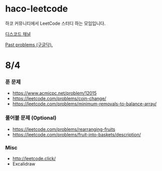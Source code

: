 # haco-leetcode

하코 커뮤니티에서 LeetCode 스터디 하는 모임입니다.

[디스코드 채널](https://discord.com/channels/1043217271901925386/1343162153623879730)

[Past problems (구글닥).](https://docs.google.com/spreadsheets/d/1xBbdRK63r4j0TBRjWU9qS4NVHbrE3yg8pdTXb4bciz0/)

# 8/4

### 푼 문제

* https://www.acmicpc.net/problem/12015 
* https://leetcode.com/problems/coin-change/
* https://leetcode.com/problems/minimum-removals-to-balance-array/

### 풀어볼 문제 (Optional)

* https://leetcode.com/problems/rearranging-fruits
* https://leetcode.com/problems/fruit-into-baskets/description/

### Misc

* http://leetcode.click/
* Excalidraw
